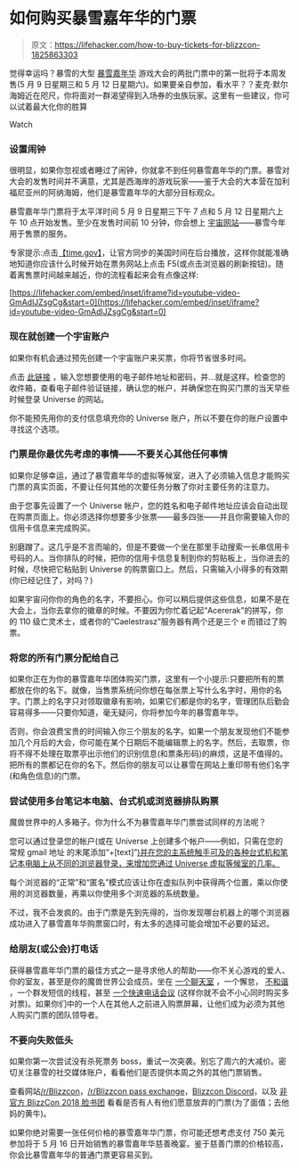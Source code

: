 # 如何购买暴雪嘉年华的门票

> 原文：<https://lifehacker.com/how-to-buy-tickets-for-blizzcon-1825863303>

觉得幸运吗？暴雪的大型 [暴雪嘉年华](https://blizzcon.com/en-us/) 游戏大会的两批门票中的第一批将于本周发售(5 月 9 日星期三和 5 月 12 日星期六)。如果要亲自参加，看水平？？麦克·默尔海姆近在咫尺，你将面对一群渴望得到入场券的虫族玩家。这里有一些建议，你可以试着最大化你的胜算

Watch

### 设置闹钟

很明显，如果你忽视或者睡过了闹钟，你就拿不到任何暴雪嘉年华的门票。暴雪对大会的发售时间并不满意，尤其是西海岸的游戏玩家——鉴于大会的大本营在加利福尼亚州的阿纳海姆，他们是暴雪嘉年华的大部分目标观众。

暴雪嘉年华门票将于太平洋时间 5 月 9 日星期三下午 7 点和 5 月 12 日星期六上午 10 点开始发售。至少在发售时间前 10 分钟，你会想上 [宇宙网站](https://www.universe.com/events/blizzcon-november-2-3-2018-tickets-anaheim-KPR80C)——暴雪今年用于售票的服务。

专家提示:点击[【time.gov】](https://www.time.gov/)，让官方同步的美国时间在后台播放，这样你就能准确地知道你应该什么时候开始在票务网站上点击 F5(或点击浏览器的刷新按钮)。随着离售票时间越来越近，你的流程看起来会有点像这样:

 [https://lifehacker.com/embed/inset/iframe?id=youtube-video-GmAdlJZsgCg&start=0](https://lifehacker.com/embed/inset/iframe?id=youtube-video-GmAdlJZsgCg&start=0) 

### 现在就创建一个宇宙账户

如果你有机会通过预先创建一个宇宙账户来买票，你将节省很多时间。

点击 [此链接](https://www.universe.com/sign-up) ，输入您想要使用的电子邮件地址和密码，并...就是这样。检查您的收件箱，查看电子邮件验证链接，确认您的帐户，并确保您在购买门票的当天早些时候登录 Universe 的网站。

你不能预先用你的支付信息填充你的 Universe 账户，所以不要在你的账户设置中寻找这个选项。

### 门票是你最优先考虑的事情——不要关心其他任何事情

如果你足够幸运，通过了暴雪嘉年华的虚拟等候室，进入了必须输入信息才能购买门票的真实页面，不要让任何其他的次要任务分散了你对主要任务的注意力。

由于您事先设置了一个 Universe 帐户，您的姓名和电子邮件地址应该会自动出现在购票页面上。你必须选择你想要多少张票——最多四张——并且你需要输入你的信用卡信息来完成购买。

别磨蹭了。这几乎是不言而喻的，但是不要做一个坐在那里手动搜索一长串信用卡号码的人。当你排队的时候，把你的信用卡信息复制到你的剪贴板上，当你进去的时候，尽快把它粘贴到 Universe 的购票窗口上。然后，只需输入小得多的有效期(你已经记住了，对吗？)

如果宇宙问你你的角色的名字，不要担心。你可以稍后提供这些信息，如果不是在大会上，当你去拿你的徽章的时候。不要因为你忙着记起“Acererak”的拼写，你的 110 级亡灵术士，或者你的“Caelestrasz”服务器有两个还是三个 e 而错过了购票。

### 将您的所有门票分配给自己

如果你正在为你的暴雪嘉年华团体购买门票，这里有一个小提示:只要把所有的票都放在你的名下。就像，当售票系统问你想在每张票上写什么名字时，用你的名字。门票上的名字只对领取徽章有影响，如果它们都是你的名字，管理团队后勤会容易得多——只要你知道，毫无疑问，你将参加今年的暴雪嘉年华。

否则，你会浪费宝贵的时间输入你三个朋友的名字。如果一个朋友发现他们不能参加几个月后的大会，你可能在某个日期后不能编辑票上的名字。然后，去取票，你将不得不处理在取票亭出示他们的识别信息(和票条形码)的麻烦，这是不值得的。把所有的票都记在你的名下。然后你的朋友可以让暴雪在网站上重印带有他们名字(和角色信息)的门票。

### 尝试使用多台笔记本电脑、台式机或浏览器排队购票

魔兽世界中的人多箱子。你为什么不为暴雪嘉年华门票尝试同样的方法呢？

您可以通过登录您的帐户(或在 Universe 上创建多个帐户——例如，只需在您的常规 gmail 地址 的末尾添加“+[text]”[)并在您的主系统触手可及的各种台式机和笔记本电脑上从不同的浏览器登录，来增加您通过 Universe 虚拟等候室的几率。](https://lifehacker.com/top-10-gmail-tips-for-power-users-1787627908)

每个浏览器的“正常”和“匿名”模式应该让你在虚拟队列中获得两个位置，乘以你使用的浏览器数量，再乘以你使用多个浏览器的系统数量。

不过，我不会发疯的。由于门票是先到先得的，当你发现哪台机器上的哪个浏览器成功进入了暴雪嘉年华购票窗口时，有太多的选择可能会增加不必要的延迟。

### 给朋友(或公会)打电话

获得暴雪嘉年华门票的最佳方式之一是寻求他人的帮助——你不关心游戏的爱人、你的室友，甚至是你的魔兽世界公会成员。坐在 [一个聊天室](http://www.disposablechat.com/) ，一个懈怠， [不和谐](https://discordapp.com/invite/EjZ57fb) ，一个群发短信的线程，甚至 [一个快速电话会议](https://lifehacker.com/join-me-is-a-free-one-click-screen-sharing-and-conferen-5639942) (这样你就不会不小心同时购买多对票)。如果你们中的一个人在其他人之前进入购票屏幕，让他们成为必须为其他人购买门票的团队领导者。

### 不要向失败低头

如果你第一次尝试没有杀死票务 boss，重试一次突袭。别忘了周六的大减价。密切关注暴雪的社交媒体账户，看看他们是否提供本周之外的其他门票销售。

查看网站[/r/Blizzcon](https://www.reddit.com/r/blizzcon/)，[/r/Blizzcon pass exchange](https://www.reddit.com/r/BlizzconPassExchange/)，[Blizzcon Discord](https://discord.gg/EjZ57fb)，以及 [非官方 BlizzCon 2018 脸书团](https://www.facebook.com/groups/blizzcon2018/) 看看是否有人有他们愿意放弃的门票(为了面值；去他妈的黄牛)。

如果你绝对需要一张任何价格的暴雪嘉年华门票，你可能还想考虑支付 750 美元参加将于 5 月 16 日开始销售的暴雪嘉年华慈善晚宴。鉴于慈善门票的价格较高，你会比暴雪嘉年华的普通门票更容易买到。